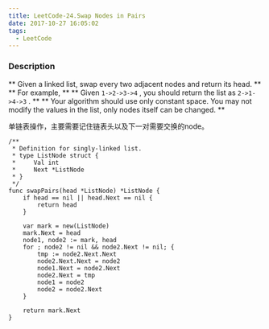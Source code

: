 ```yaml
---
title: LeetCode-24.Swap Nodes in Pairs
date: 2017-10-27 16:05:02
tags:
  - LeetCode
---
```

### Description
** Given a linked list, swap every two adjacent nodes and return its head. **
** For example, **
** Given `1->2->3->4` , you should return the list as `2->1->4->3` . **
** Your algorithm should use only constant space. You may not modify the values in the list, only nodes itself can be changed. **

单链表操作，主要需要记住链表头以及下一对需要交换的node。

```
/**
 * Definition for singly-linked list.
 * type ListNode struct {
 *     Val int
 *     Next *ListNode
 * }
 */
func swapPairs(head *ListNode) *ListNode {
    if head == nil || head.Next == nil {
        return head
    }
    
    var mark = new(ListNode)
    mark.Next = head
    node1, node2 := mark, head
    for ; node2 != nil && node2.Next != nil; {
        tmp := node2.Next.Next
        node2.Next.Next = node2
        node1.Next = node2.Next
        node2.Next = tmp
        node1 = node2
        node2 = node2.Next
    }
    
    return mark.Next
}
```
